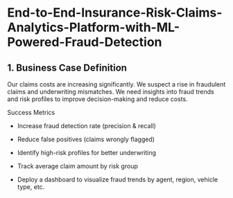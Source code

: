# End-to-End-Insurance-Risk-Claims-Analytics-Platform-with-ML-Powered-Fraud-Detection

## 1. Business Case Definition
Our claims costs are increasing significantly. We suspect a rise in fraudulent claims and underwriting mismatches. We need insights into fraud trends and risk profiles to 
improve decision-making and reduce costs.

Success Metrics

- Increase fraud detection rate (precision & recall)

- Reduce false positives (claims wrongly flagged)

- Identify high-risk profiles for better underwriting

- Track average claim amount by risk group

- Deploy a dashboard to visualize fraud trends by agent, region, vehicle type, etc.
